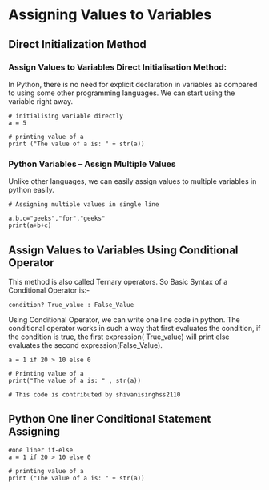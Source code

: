 # Assigning Values to Variables

## Direct Initialization Method
### Assign Values to Variables Direct Initialisation Method:

In Python, there is no need for explicit declaration in variables as compared to using some other programming languages. We can start using the variable right away.

```
# initialising variable directly
a = 5

# printing value of a
print ("The value of a is: " + str(a))

```
### Python Variables – Assign Multiple Values
Unlike other languages, we can easily assign values to multiple variables in python easily.

```
# Assigning multiple values in single line

a,b,c="geeks","for","geeks"
print(a+b+c)

```

## Assign Values to Variables Using Conditional Operator
This method is also called Ternary operators. So Basic Syntax of a Conditional Operator is:-

`condition? True_value : False_Value`

Using Conditional Operator, we can write one line code in python. The conditional operator works in such a way that first evaluates the condition, if the condition is true, the first expression( True_value) will print else evaluates the second expression(False_Value).

```
a = 1 if 20 > 10 else 0

# Printing value of a
print("The value of a is: " , str(a))

# This code is contributed by shivanisinghss2110

```

## Python One liner Conditional Statement Assigning
   
```
#one liner if-else
a = 1 if 20 > 10 else 0
 
# printing value of a
print ("The value of a is: " + str(a))

```